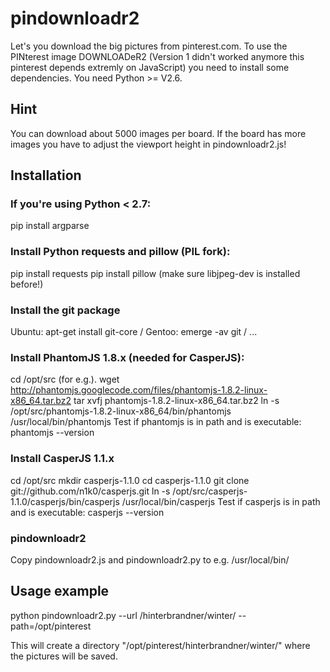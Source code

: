 # pindownloadr2

Let's you download the big pictures from pinterest.com. To use the PINterest image DOWNLOADeR2 (Version 1 didn't worked anymore this pinterest depends extremly on JavaScript) you need to install some dependencies. You need Python >= V2.6.

## Hint
You can download about 5000 images per board. If the board has more images you have to adjust the viewport height in pindownloadr2.js!

## Installation

### If you're using Python < 2.7:
pip install argparse

### Install Python requests and pillow (PIL fork):
pip install requests
pip install pillow (make sure libjpeg-dev is installed before!)

### Install the git package 
Ubuntu: apt-get install git-core / Gentoo: emerge -av git / ...

### Install PhantomJS 1.8.x (needed for CasperJS):
cd /opt/src (for e.g.).
wget http://phantomjs.googlecode.com/files/phantomjs-1.8.2-linux-x86_64.tar.bz2
tar xvfj phantomjs-1.8.2-linux-x86_64.tar.bz2
ln -s /opt/src/phantomjs-1.8.2-linux-x86_64/bin/phantomjs /usr/local/bin/phantomjs
Test if phantomjs is in path and is executable: phantomjs --version

### Install CasperJS 1.1.x
cd /opt/src
mkdir casperjs-1.1.0
cd casperjs-1.1.0
git clone git://github.com/n1k0/casperjs.git
ln -s /opt/src/casperjs-1.1.0/casperjs/bin/casperjs /usr/local/bin/casperjs
Test if casperjs is in path and is executable: casperjs --version

### pindownloadr2
Copy pindownloadr2.js and pindownloadr2.py to e.g. /usr/local/bin/

## Usage example
python pindownloadr2.py --url /hinterbrandner/winter/ --path=/opt/pinterest

This will create a directory "/opt/pinterest/hinterbrandner/winter/" where the pictures will be saved.
